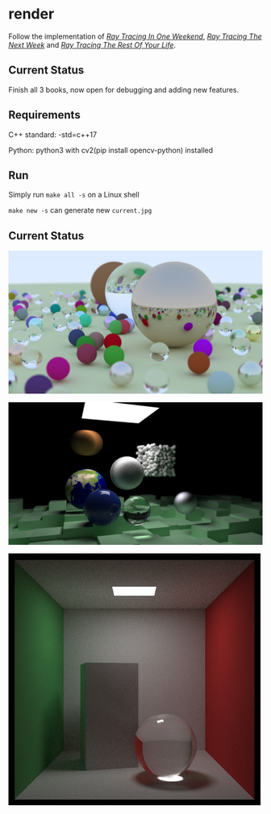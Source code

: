 # render

Follow the implementation of [*Ray Tracing In One Weekend*](https://raytracing.github.io/books/RayTracingInOneWeekend.html), [*Ray Tracing The Next Week*](https://raytracing.github.io/books/RayTracingTheNextWeek.html) and [*Ray Tracing The Rest Of Your Life*](https://raytracing.github.io/books/RayTracingTheRestOfYourLife.html).

## Current Status

Finish all 3 books, now open for debugging and adding new features.

## Requirements

C++ standard: -std=c++17

Python: python3 with cv2(pip install opencv-python) installed

## Run

Simply run `make all -s` on a Linux shell

`make new -s` can generate new `current.jpg`

## Current Status

![In One Weekend](target/P1.jpg)

![The Next Week](target/P2.jpg)

![The Rest Of Your Life](target/P3.jpg)
